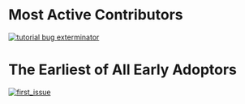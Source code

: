 # Most Active Contributors
[![tutorial bug exterminator](https://s2.ax1x.com/2019/04/18/ESYs5n.jpg)](https://github.com/bys1123)



# The Earliest of All Early Adoptors
[![first_issue](https://s2.ax1x.com/2019/03/28/AwumKf.jpg)](https://github.com/ElderWanng)


